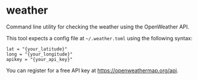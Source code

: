 # weather

Command line utility for checking the weather using the OpenWeather API.

This tool expects a config file at `~/.weather.toml` using the following syntax:

```
lat = "{your_latitude}"
long = "{your_longitude}"
apikey = "{your_api_key}"
```

You can register for a free API key at https://openweathermap.org/api.
